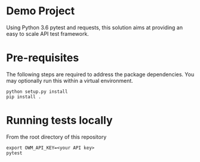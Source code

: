 # Demo Project
Using Python 3.6 pytest and requests, this solution aims at providing an easy to scale API test framework.

# Pre-requisites

The following steps are required to address the package dependencies. You may optionally run this within a virtual environment. 
```
python setup.py install
pip install .
```

# Running tests locally

From the root directory of this repository
```
export OWM_API_KEY=<your API key>
pytest
```
